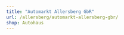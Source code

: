 ```yaml
---
title: "Automarkt Allersberg GbR"
url: /allersberg/automarkt-allersberg-gbr/
shop: Autohaus
---
```

